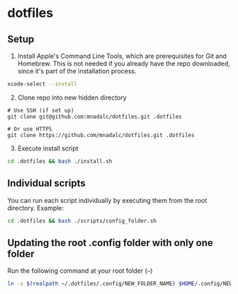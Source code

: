 # dotfiles

## Setup

1. Install Apple's Command Line Tools, which are prerequisites for Git and Homebrew.
   This is not needed if you already have the repo downloaded, since it's part of the installation process.

```bash
xcode-select --install
```

2. Clone repo into new hidden directory

```
# Use SSH (if set up)
git clone git@github.com:mnadalc/dotfiles.git .dotfiles

# Or use HTTPS
git clone https://github.com/mnadalc/dotfiles.git .dotfiles
```

3. Execute install script

```bash
cd .dotfiles && bash ./install.sh
```

## Individual scripts

You can run each script individually by executing them from the root directory.
Example:

```bash
cd .dotfiles && bash ./scripts/config_folder.sh
```

## Updating the root .config folder with only one folder

Run the following command at your root folder (`~`)

```bash
ln -s $(realpath ~/.dotfiles/.config/NEW_FOLDER_NAME) $HOME/.config/NEW_FOLDER_NAME
```
